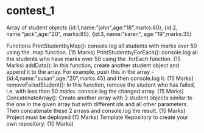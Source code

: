 # contest_1

Array of student objects
{id:1,name:"john",age:"18",marks:80}, {id:2, name:"jack",age:"20", marks:85}, {id:3, name:"karen", age:"19",marks:35}

Functions
PrintStudentbyMap(): console.log all students with marks over 50 using the .map function. (15 Marks)
PrintStudentbyForEach(): console.log all the students who have marks over 50 using the .forEach function. (15 Marks)
addData(): In this function, create another student object and append it to the array. For example, push this in the array - {id:4,name:"susan",age:"20",marks:45} and then console.log it. (15 Marks)
removeFailedStudent(): In this function, remove the student who has failed, i.e. with less than 50 marks. console.log the changed array. (15 Marks)
ConcatenateArray(): Create another array with 3 student objects similar to the one in the given array but with different ids and all other parameters. Then concatenate these 2 arrays and console.log the result. (15 Marks)
Project must be deployed (15 Marks)
Template Repository to create your own repository: (10 Marks)
